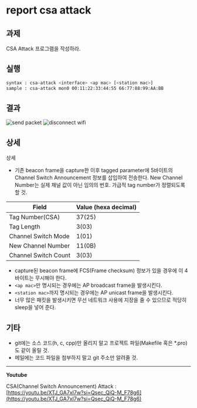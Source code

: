 # report csa attack
## 과제
CSA Attack 프로그램을 작성하라.

## 실행
```sh
syntax : csa-attack <interface> <ap mac> [<station mac>]
sample : csa-attack mon0 00:11:22:33:44:55 66:77:88:99:AA:BB
```

## 결과
![send packet](./img/send_packet.png)
![disconnect wifi](./img/discon_wifi.gif)

## 상세
상세

- 기존 beacon frame을 capture한 이후 tagged parameter에 5바이트의 Channel Switch Announcement 정보를 삽입하여 전송한다. New Channel Number는 실제 채널 값이 아닌 임의의 번호. 가급적 tag number가 정렬되도록 할 것.

Field | Value (hexa decimal)
--- | ---
Tag Number(CSA) | 37(25)
Tag Length | 3(03)
Channel Switch Mode | 1(01)
New Channel Number | 11(0B)
Channel Switch Count | 3(03)


- capture된 beacon frame에 FCS(Frame checksum) 정보가 있을 경우에 이 4바이트는 무시해야 한다.
- `<ap mac>`만 명시되는 경우에는 AP broadcast frame을 발생시킨다.
- `<station mac>`까지 명시되는 경우에는 AP unicast frame을 발생시킨다.
- 너무 많은 패킷을 발생시키면 무선 네트워크 사용에 지장을 줄 수 있으므로 적당히 sleep을 넣어 준다.


## 기타
- git에는 소스 코드(h, c, cpp)만 올리지 말고 프로젝트 파일(Makefile 혹은 *.pro)도 같이 올릴 것.
- 메일에는 코드 파일을 첨부하지 말고 git 주소만 알려줄 것.
---
**Youtube**

CSA(Channel Switch Announcement) Attack : [https://youtu.be/XTJ_GA7xI7w?si=Qsec_QiQ-M_F78g6](https://youtu.be/XTJ_GA7xI7w?si=Qsec_QiQ-M_F78g6)